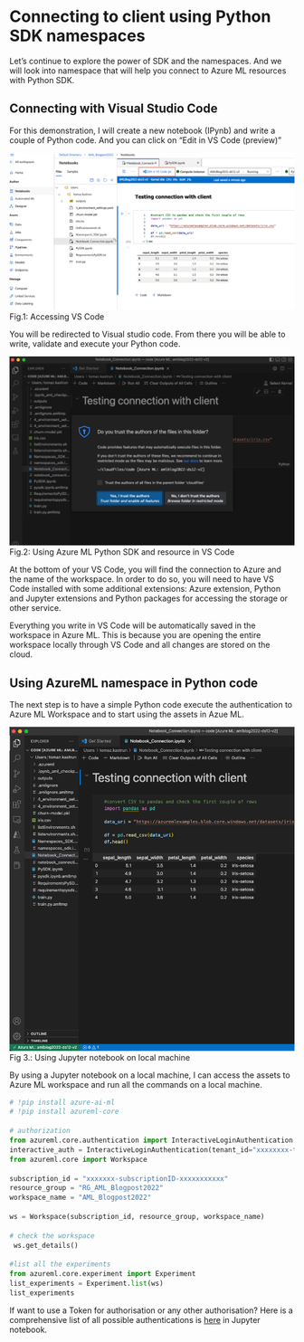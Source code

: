 # Connecting to client using Python SDK namespaces


Let’s continue to explore the power of SDK and the namespaces. And we will look into namespace that will help you connect to Azure ML resources with Python SDK.

## Connecting with Visual Studio Code

For this demonstration, I will create a new notebook (IPynb) and write a couple of Python code. And you can click on “Edit in VS Code (preview)”



![](imgs/img10_01.png)
Fig.1: Accessing VS Code

You will be redirected to Visual studio code. From there you will be able to write, validate and execute your Python code.

![](imgs/img10_02.png)
Fig.2: Using Azure ML Python SDK and resource in VS Code

At the bottom of your VS Code, you will find the connection to Azure and the name of the workspace. In order to do so, you will need to have VS Code installed with some additional extensions: Azure extension, Python and Jupyter extensions and Python packages for accessing the storage or other service.

Everything you write in VS Code will be automatically saved in the workspace in Azure ML. This is because you are opening the entire workspace locally through VS Code and all changes are stored on the cloud.

## Using AzureML namespace in Python code

The next step is to have a simple Python code execute the authentication to Azure ML Workspace and to start using the assets in Azue ML.

![](imgs/img10_03.png)
Fig 3.: Using Jupyter notebook on local machine

By using a Jupyter notebook on a local machine, I can access the assets to Azure ML workspace and run all the commands on a local machine.

```python
# !pip install azure-ai-ml
# !pip install azureml-core
 
# authorization
from azureml.core.authentication import InteractiveLoginAuthentication
interactive_auth = InteractiveLoginAuthentication(tenant_id="xxxxxxxx-tenantID-xxxxxxxxxx", force=True)
from azureml.core import Workspace
 
subscription_id = "xxxxxxx-subscriptionID-xxxxxxxxxxx"
resource_group = "RG_AML_Blogpost2022"
workspace_name = "AML_Blogpost2022"
 
ws = Workspace(subscription_id, resource_group, workspace_name)
 
# check the workspace
 ws.get_details()
 
#list all the experiments
from azureml.core.experiment import Experiment
list_experiments = Experiment.list(ws)
list_experiments
```

If want to use a Token for authorisation or any other authorisation? Here is a comprehensive list of all possible authentications is [here](https://github.com/Azure/MachineLearningNotebooks/blob/master/how-to-use-azureml/manage-azureml-service/authentication-in-azureml/authentication-in-azureml.ipynb) in Jupyter notebook.